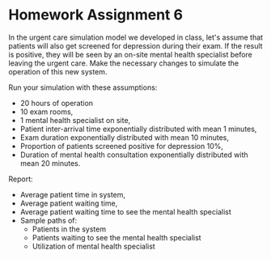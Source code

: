# Homework Assignment 6


In the urgent care simulation model we developed in class, let's assume that 
patients will also get screened for depression during their exam. If the result is positive, they will be 
seen by an on-site mental health specialist before leaving the urgent care. 
Make the necessary changes to simulate the operation of this new system.

Run your simulation with these assumptions:
- 20 hours of operation
- 10 exam rooms,
- 1 mental health specialist on site,
- Patient inter-arrival time exponentially distributed with mean 1 minutes, 
- Exam duration exponentially distributed with mean 10 minutes,
- Proportion of patients screened positive for depression 10%, 
- Duration of mental health consultation exponentially distributed with mean 20 minutes.

Report:
- Average patient time in system,
- Average patient waiting time,
- Average patient waiting time to see the mental health specialist
- Sample paths of: 
    - Patients in the system
    - Patients waiting to see the mental health specialist
    - Utilization of mental health specialist
    
 